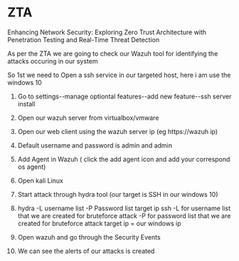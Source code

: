 # ZTA

Enhancing Network Security: Exploring Zero Trust Architecture with Penetration Testing and Real-Time Threat Detection


As per the ZTA we are going to check our Wazuh tool for identifying the attacks occuring in our system

So 1st we need to Open a ssh service in our targeted host, here i am use the windows 10
1. Go to settings--manage optiontal features--add new feature--ssh server install
2. Open our wazuh server from virtualbox/vmware
3. Open our web client using the wazuh server ip   (eg  https://wazuh ip)
4. Default username and password is admin and admin 
5. Add Agent in Wazuh  ( click the add agent icon and add your correspond os agent)
6. Open kali Linux 
7. Start attack through hydra tool (our target is SSH in our windows 10)
8. hydra -L username list -P Password list target ip ssh
   -L for username list that we are created for bruteforce attack
   -P for password list that we are created for bruteforce attack
   target ip = our windows ip 

10. Open wazuh and go through the Security Events
11. We can see the alerts of our attacks is created
